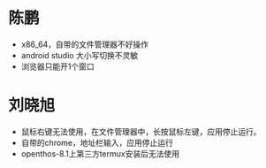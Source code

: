 
# 陈鹏
- x86_64，自带的文件管理器不好操作
- android studio 大小写切换不灵敏
- 浏览器只能开1个窗口

# 刘晓旭
- 鼠标右键无法使用，在文件管理器中，长按鼠标左键，应用停止运行。
- 自带的chrome，地址栏输入，应用停止运行
- openthos-8.1上第三方termux安装后无法使用
